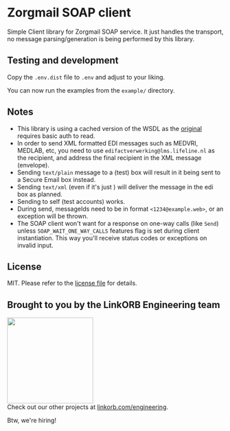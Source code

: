 Zorgmail SOAP client
====================

Simple Client library for Zorgmail SOAP service. It just handles the transport,
no message parsing/generation is being performed by this library.

## Testing and development

Copy the `.env.dist` file to `.env` and adjust to your liking.

You can now run the examples from the `example/` directory.

## Notes

* This library is using a cached version of the WSDL as the [original](https://lms.lifeline.nl/mailwebservice/inline/ems-mailwebservice-inline.wsdl) requires basic auth to read.
* In order to send XML formatted EDI messages such as MEDVRI, MEDLAB, etc, you
need to use `edifactverwerking@lms.lifeline.nl` as the recipient, and address
the final recipient in the XML message (envelope).
* Sending `text/plain` message to a (test) box will result in it being sent to a Secure Email box instead.
* Sending `text/xml` (even if it's just <hello />) will deliver the message in the edi box as planned.
* Sending to self (test accounts) works.
* During send, messageIds need to be in format `<1234@example.web>`, or an exception will be thrown.
* The SOAP client won't want for a response on one-way calls (like `Send`) unless `SOAP_WAIT_ONE_WAY_CALLS` features flag is set during client instantiation. This way you'll receive status codes or exceptions on invalid input.

## License

MIT. Please refer to the [license file](LICENSE) for details.

## Brought to you by the LinkORB Engineering team

<img src="http://www.linkorb.com/d/meta/tier1/images/linkorbengineering-logo.png" width="200px" /><br />
Check out our other projects at [linkorb.com/engineering](http://www.linkorb.com/engineering).

Btw, we're hiring!

